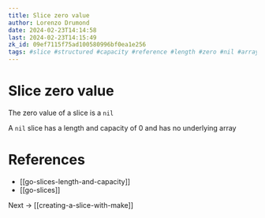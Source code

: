 ```yaml
---
title: Slice zero value
author: Lorenzo Drumond
date: 2024-02-23T14:14:58
last: 2024-02-23T14:15:49
zk_id: 09ef7115f75ad100580996bf0ea1e256
tags: #slice #structured #capacity #reference #length #zero #nil #array #data #golang #type
---
```



# Slice zero value
The zero value of a slice is a `nil`

A `nil` slice has a length and capacity of 0 and has no underlying array

# References
- [[go-slices-length-and-capacity]]
- [[go-slices]]

Next -> [[creating-a-slice-with-make]]
